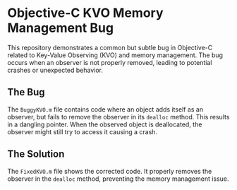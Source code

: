 # Objective-C KVO Memory Management Bug

This repository demonstrates a common but subtle bug in Objective-C related to Key-Value Observing (KVO) and memory management.  The bug occurs when an observer is not properly removed, leading to potential crashes or unexpected behavior. 

## The Bug

The `BuggyKVO.m` file contains code where an object adds itself as an observer, but fails to remove the observer in its `dealloc` method. This results in a dangling pointer.  When the observed object is deallocated, the observer might still try to access it causing a crash. 

## The Solution

The `FixedKVO.m` file shows the corrected code. It properly removes the observer in the `dealloc` method, preventing the memory management issue.